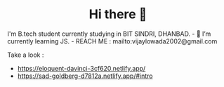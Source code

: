 <h1 align="center">Hi there 👋 </h1>
I'm B.tech student currently studying in BIT SINDRI, DHANBAD. 
- 🌱 I’m currently learning JS.
- REACH ME : mailto:vijaylowada2002@gmail.com

 Take a look :
  - https://eloquent-davinci-3cf620.netlify.app/
  - https://sad-goldberg-d7812a.netlify.app/#intro

<!--
**venomvj/venomvj** is a ✨ _special_ ✨ repository because its `README.md` (this file) appears on your GitHub profile.

Here are some ideas to get you started:

- 🔭 I’m currently working on ...
- 🌱 I’m currently learning ...
- 👯 I’m looking to collaborate on ...
- 🤔 I’m looking for help with ...
- 💬 Ask me about ...
- 📫 How to reach me: ...
- 😄 Pronouns: ...
- ⚡ Fun fact: ...
-->
